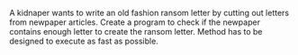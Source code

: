 A kidnaper wants to write an old fashion ransom letter by cutting out letters from newpaper articles. Create a program to check if the newpaper contains enough letter to create the ransom letter. Method has to be designed to execute as fast as possible.
